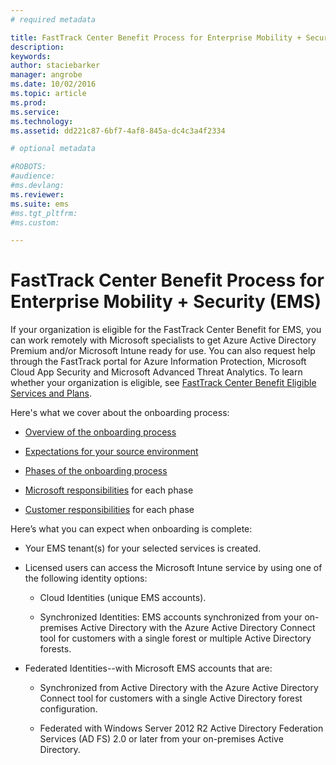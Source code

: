 ```yaml
---
# required metadata

title: FastTrack Center Benefit Process for Enterprise Mobility + Security (EMS)
description:
keywords:
author: staciebarker
manager: angrobe
ms.date: 10/02/2016
ms.topic: article
ms.prod:
ms.service:
ms.technology:
ms.assetid: dd221c87-6bf7-4af8-845a-dc4c3a4f2334

# optional metadata

#ROBOTS:
#audience:
#ms.devlang:
ms.reviewer:
ms.suite: ems
#ms.tgt_pltfrm:
#ms.custom:

---
```


# FastTrack Center Benefit Process for Enterprise Mobility + Security (EMS)
If your organization is eligible for the FastTrack Center Benefit for EMS, you can work remotely with Microsoft specialists to get Azure Active Directory Premium and/or  Microsoft Intune ready for use. You can also request help through the FastTrack portal for Azure Information Protection, Microsoft Cloud App Security and Microsoft Advanced Threat Analytics. To learn whether your organization is eligible, see [FastTrack Center Benefit Eligible Services and Plans](fasttrack-center-benefit-for-enterprise-mobility-suite-ems.md).


Here's what we cover about the onboarding process:

-   [Overview of the onboarding process](fasttrack-center-benefit-process-for-ems-overview.md)

-   [Expectations for your source environment](fasttrack-center-benefit-process-for-ems-environment-expectations.md)

-   [Phases of the onboarding process](fasttrack-center-benefit-process-for-ems-phases.md)

-   [Microsoft responsibilities](fasttrack-center-benefit-process-for-ems-microsoft-responsibilities.md) for each phase

-   [Customer responsibilities](fasttrack-center-benefit-process-for-ems-your-responsibilities.md) for each phase

Here’s what you can expect when onboarding is complete:

-   Your EMS tenant(s) for your selected services is created.

-   Licensed users can access the Microsoft Intune service by using one of the following identity options:

    -   Cloud Identities (unique EMS accounts).

    -   Synchronized Identities: EMS accounts synchronized from your on-premises Active Directory with  the Azure Active Directory Connect tool for customers with a single forest or multiple Active Directory forests.

-   Federated Identities--with Microsoft EMS accounts that are:

    -   Synchronized from Active Directory with the Azure Active Directory Connect tool for customers with a single Active Directory forest configuration.

    -   Federated with Windows Server 2012 R2 Active Directory Federation Services (AD FS) 2.0 or later from your on-premises Active Directory.